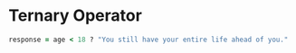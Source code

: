 # Ternary Operator
```ruby
response = age < 18 ? "You still have your entire life ahead of you." : "You're all grown up."
```
